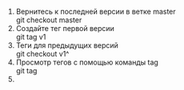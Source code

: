 1) Вернитесь к последней версии в ветке master  
git checkout master  
2) Создайте тег первой версии  
git tag v1  
3) Теги для предыдущих версий  
git checkout v1^  
4) Просмотр тегов с помощью команды tag  
git tag  
5) 
